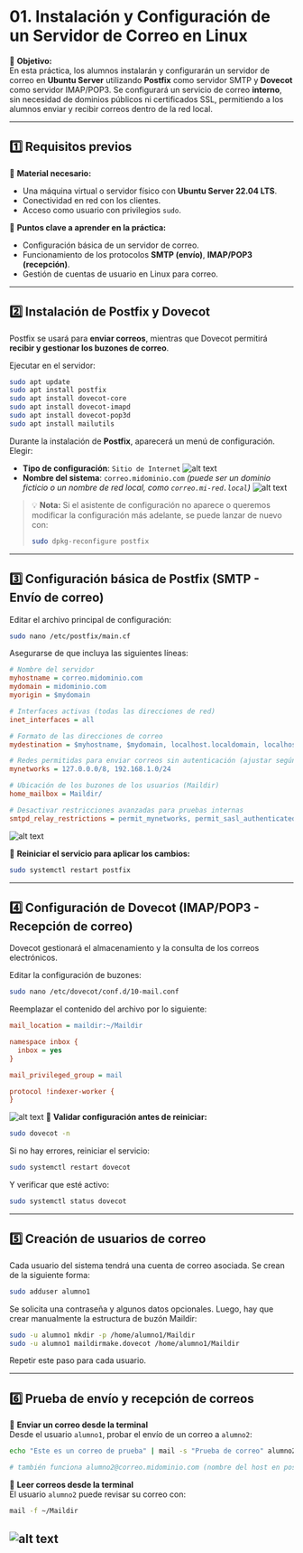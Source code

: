 # **01.** Instalación y Configuración de un Servidor de Correo en Linux

📌 **Objetivo:**  
En esta práctica, los alumnos instalarán y configurarán un servidor de correo en **Ubuntu Server** utilizando **Postfix** como servidor SMTP y **Dovecot** como servidor IMAP/POP3. Se configurará un servicio de correo **interno**, sin necesidad de dominios públicos ni certificados SSL, permitiendo a los alumnos enviar y recibir correos dentro de la red local.  

---

## **1️⃣ Requisitos previos**
🔹 **Material necesario:**  
- Una máquina virtual o servidor físico con **Ubuntu Server 22.04 LTS**.
- Conectividad en red con los clientes.
- Acceso como usuario con privilegios `sudo`.

📌 **Puntos clave a aprender en la práctica:**  
- Configuración básica de un servidor de correo.
- Funcionamiento de los protocolos **SMTP (envío)**, **IMAP/POP3 (recepción)**.
- Gestión de cuentas de usuario en Linux para correo.

---

## **2️⃣ Instalación de Postfix y Dovecot**
Postfix se usará para **enviar correos**, mientras que Dovecot permitirá **recibir y gestionar los buzones de correo**.  

Ejecutar en el servidor:
```bash
sudo apt update
sudo apt install postfix
sudo apt install dovecot-core
sudo apt install dovecot-imapd
sudo apt install dovecot-pop3d
sudo apt install mailutils
```

Durante la instalación de **Postfix**, aparecerá un menú de configuración. Elegir:  
- **Tipo de configuración**: `Sitio de Internet` ![alt text](image.png)  
- **Nombre del sistema**: `correo.midominio.com` *(puede ser un dominio ficticio o un nombre de red local, como `correo.mi-red.local`)*  ![alt text](image-1.png)   

> 💡 **Nota:** Si el asistente de configuración no aparece o queremos modificar la configuración más adelante, se puede lanzar de nuevo con:
> ```bash
> sudo dpkg-reconfigure postfix
> ```

---

## **3️⃣ Configuración básica de Postfix (SMTP - Envío de correo)**
Editar el archivo principal de configuración:
```bash
sudo nano /etc/postfix/main.cf
```
Asegurarse de que incluya las siguientes líneas:

```ini
# Nombre del servidor
myhostname = correo.midominio.com
mydomain = midominio.com
myorigin = $mydomain

# Interfaces activas (todas las direcciones de red)
inet_interfaces = all

# Formato de las direcciones de correo
mydestination = $myhostname, $mydomain, localhost.localdomain, localhost

# Redes permitidas para enviar correos sin autenticación (ajustar según la red)
mynetworks = 127.0.0.0/8, 192.168.1.0/24

# Ubicación de los buzones de los usuarios (Maildir)
home_mailbox = Maildir/

# Desactivar restricciones avanzadas para pruebas internas
smtpd_relay_restrictions = permit_mynetworks, permit_sasl_authenticated, defer_unauth_destination
```
![alt text](image-2.png)

📌 **Reiniciar el servicio para aplicar los cambios:**  
```bash
sudo systemctl restart postfix
```

---

## **4️⃣ Configuración de Dovecot (IMAP/POP3 - Recepción de correo)**
Dovecot gestionará el almacenamiento y la consulta de los correos electrónicos.

Editar la configuración de buzones:
```bash
sudo nano /etc/dovecot/conf.d/10-mail.conf
```
Reemplazar el contenido del archivo por lo siguiente:

```ini
mail_location = maildir:~/Maildir

namespace inbox {
  inbox = yes
}

mail_privileged_group = mail

protocol !indexer-worker {
}
```
![alt text](image-3.png)
📌 **Validar configuración antes de reiniciar:**
```bash
sudo dovecot -n
```
Si no hay errores, reiniciar el servicio:
```bash
sudo systemctl restart dovecot
```
Y verificar que esté activo:
```bash
sudo systemctl status dovecot
```

---

## **5️⃣ Creación de usuarios de correo**
Cada usuario del sistema tendrá una cuenta de correo asociada. Se crean de la siguiente forma:
```bash
sudo adduser alumno1
```
Se solicita una contraseña y algunos datos opcionales. Luego, hay que crear manualmente la estructura de buzón Maildir:
```bash
sudo -u alumno1 mkdir -p /home/alumno1/Maildir
sudo -u alumno1 maildirmake.dovecot /home/alumno1/Maildir
```
Repetir este paso para cada usuario.

---

## **6️⃣ Prueba de envío y recepción de correos**
📌 **Enviar un correo desde la terminal**  
Desde el usuario `alumno1`, probar el envío de un correo a `alumno2`:
```bash
echo "Este es un correo de prueba" | mail -s "Prueba de correo" alumno2@midominio.com

# también funciona alumno2@correo.midominio.com (nombre del host en postfix)
```
📌 **Leer correos desde la terminal**  
El usuario `alumno2` puede revisar su correo con:
```bash
mail -f ~/Maildir
```
![alt text](image-4.png)
---


